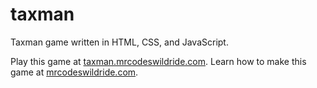 # taxman

Taxman game written in HTML, CSS, and JavaScript.

Play this game at [taxman.mrcodeswildride.com](https://taxman.mrcodeswildride.com/).
Learn how to make this game at [mrcodeswildride.com](https://www.mrcodeswildride.com/).